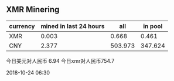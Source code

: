 ## XMR Minering

|currency|mined in last 24 hours|all|in pool|
|---|---|---|---|
|XMR|0.003|0.668|0.461|
|CNY|2.377|503.973|347.624|

今日美元对人民币 6.94	今日xmr对人民币754.7


2018-10-24 06:30